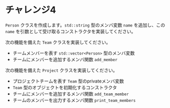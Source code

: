 # チャレンジ4

`Person` クラスを作成します。`std::string` 型のメンバ変数 `name` を追加し、この `name` を引数として受け取るコンストラクタを実装してください。

次の機能を備えた `Team` クラスを実装してください。

- チームメンバーを表す `std::vector<Person>` 型のメンバ変数
- チームにメンバーを追加するメンバ関数 `add_member`

次の機能を備えた `Project` クラスを実装してください。

- プロジェクトチームを表す `Team` 型のprivateメンバ変数
- `Team` 型のオブジェクトを初期化するコンストラクタ
- チームにメンバーを追加するメンバ関数 `add_team_member`
- チームのメンバーを出力するメンバ関数 `print_team_members`
